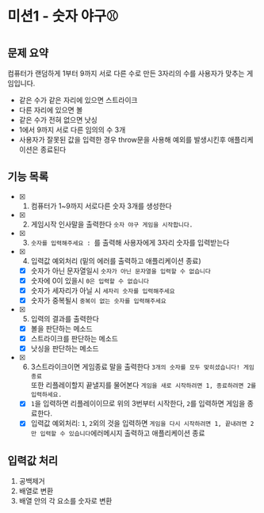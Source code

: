# 미션1 - 숫자 야구⚾

## 문제 요약

컴퓨터가 랜덤하게 1부터 9까지 서로 다른 수로 만든 3자리의 수를 사용자가 맞추는 게임입니다.

- 같은 수가 같은 자리에 있으면 스트라이크
- 다른 자리에 있으면 볼
- 같은 수가 전혀 없으면 낫싱
- 1에서 9까지 서로 다른 임의의 수 3개
- 사용자가 잘못된 값을 입력한 경우 throw문을 사용해 예외를 발생시킨후 애플리케이션은 종료된다

## 기능 목록

- [x] 1. 컴퓨터가 1~9까지 서로다른 숫자 3개를 생성한다
- [x] 2. 게임시작 인사말을 출력한다 `숫자 야구 게임을 시작합니다.`
- [x] 3. `숫자를 입력해주세요 : `를 출력해 사용자에게 3자리 숫자를 입력받는다
- [x] 4. 입력값 예외처리 (밑의 에러를 출력하고 애플리케이션 종료)
  - [x] 숫자가 아닌 문자열일시 `숫자가 아닌 문자열을 입력할 수 없습니다`
  - [x] 숫자에 0이 있을시 `0은 입력할 수 없습니다`
  - [x] 숫자가 세자리가 아닐 시 `세자리 숫자를 입력해주세요`
  - [x] 숫자가 중복될시 `중복이 없는 숫자를 입력해주세요`
- [x] 5. 입력의 결과를 출력한다

  - [x] 볼을 판단하는 메소드
  - [x] 스트라이크를 판단하는 메소드
  - [x] 낫싱을 판단하는 메소드

- [x] 6. 3스트라이크이면 게임종료 말을 출력한다 `3개의 숫자를 모두 맞히셨습니다! 게임 종료`
     </br>또한 리플레이할지 끝낼지를 물어본다 `게임을 새로 시작하려면 1, 종료하려면 2를 입력하세요.`
  - [x] `1`을 입력하면 리플레이이므로 위의 3번부터 시작한다, `2`를 입력하면 게임을 종료한다.
  - [x] 입력값 예외처리: `1`, `2`외의 것을 입력하면 `게임을 다시 시작하려면 1, 끝내려면 2만 입력할 수 있습니다`에러메시지 출력하고 애플리케이션 종료

## 입력값 처리

1. 공백제거
2. 배열로 변환
3. 배열 안의 각 요소를 숫자로 변환
